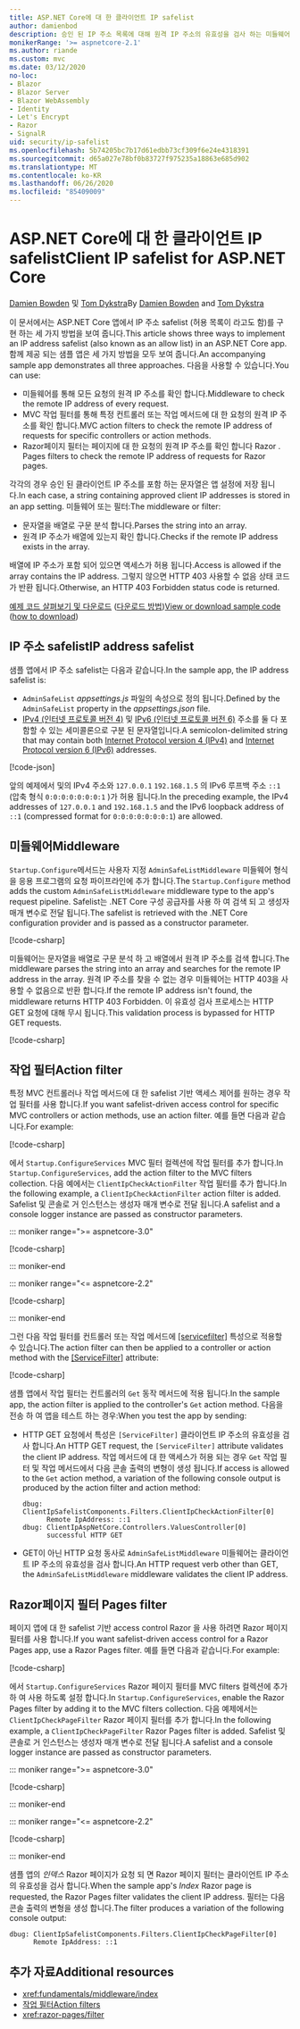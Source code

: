 ```yaml
---
title: ASP.NET Core에 대 한 클라이언트 IP safelist
author: damienbod
description: 승인 된 IP 주소 목록에 대해 원격 IP 주소의 유효성을 검사 하는 미들웨어 또는 작업 필터를 작성 하는 방법에 대해 알아봅니다.
monikerRange: '>= aspnetcore-2.1'
ms.author: riande
ms.custom: mvc
ms.date: 03/12/2020
no-loc:
- Blazor
- Blazor Server
- Blazor WebAssembly
- Identity
- Let's Encrypt
- Razor
- SignalR
uid: security/ip-safelist
ms.openlocfilehash: 5b74205bc7b17d61edbb73cf309f6e24e4318391
ms.sourcegitcommit: d65a027e78bf0b83727f975235a18863e685d902
ms.translationtype: MT
ms.contentlocale: ko-KR
ms.lasthandoff: 06/26/2020
ms.locfileid: "85409009"
---
```

# <a name="client-ip-safelist-for-aspnet-core"></a><span data-ttu-id="f7d8b-103">ASP.NET Core에 대 한 클라이언트 IP safelist</span><span class="sxs-lookup"><span data-stu-id="f7d8b-103">Client IP safelist for ASP.NET Core</span></span>

<span data-ttu-id="f7d8b-104">[Damien Bowden](https://twitter.com/damien_bod) 및 [Tom Dykstra](https://github.com/tdykstra)</span><span class="sxs-lookup"><span data-stu-id="f7d8b-104">By [Damien Bowden](https://twitter.com/damien_bod) and [Tom Dykstra](https://github.com/tdykstra)</span></span>
 
<span data-ttu-id="f7d8b-105">이 문서에서는 ASP.NET Core 앱에서 IP 주소 safelist (허용 목록이 라고도 함)를 구현 하는 세 가지 방법을 보여 줍니다.</span><span class="sxs-lookup"><span data-stu-id="f7d8b-105">This article shows three ways to implement an IP address safelist (also known as an allow list) in an ASP.NET Core app.</span></span> <span data-ttu-id="f7d8b-106">함께 제공 되는 샘플 앱은 세 가지 방법을 모두 보여 줍니다.</span><span class="sxs-lookup"><span data-stu-id="f7d8b-106">An accompanying sample app demonstrates all three approaches.</span></span> <span data-ttu-id="f7d8b-107">다음을 사용할 수 있습니다.</span><span class="sxs-lookup"><span data-stu-id="f7d8b-107">You can use:</span></span>

* <span data-ttu-id="f7d8b-108">미들웨어를 통해 모든 요청의 원격 IP 주소를 확인 합니다.</span><span class="sxs-lookup"><span data-stu-id="f7d8b-108">Middleware to check the remote IP address of every request.</span></span>
* <span data-ttu-id="f7d8b-109">MVC 작업 필터를 통해 특정 컨트롤러 또는 작업 메서드에 대 한 요청의 원격 IP 주소를 확인 합니다.</span><span class="sxs-lookup"><span data-stu-id="f7d8b-109">MVC action filters to check the remote IP address of requests for specific controllers or action methods.</span></span>
* Razor<span data-ttu-id="f7d8b-110">페이지 필터는 페이지에 대 한 요청의 원격 IP 주소를 확인 합니다 Razor .</span><span class="sxs-lookup"><span data-stu-id="f7d8b-110"> Pages filters to check the remote IP address of requests for Razor pages.</span></span>

<span data-ttu-id="f7d8b-111">각각의 경우 승인 된 클라이언트 IP 주소를 포함 하는 문자열은 앱 설정에 저장 됩니다.</span><span class="sxs-lookup"><span data-stu-id="f7d8b-111">In each case, a string containing approved client IP addresses is stored in an app setting.</span></span> <span data-ttu-id="f7d8b-112">미들웨어 또는 필터:</span><span class="sxs-lookup"><span data-stu-id="f7d8b-112">The middleware or filter:</span></span>

* <span data-ttu-id="f7d8b-113">문자열을 배열로 구문 분석 합니다.</span><span class="sxs-lookup"><span data-stu-id="f7d8b-113">Parses the string into an array.</span></span> 
* <span data-ttu-id="f7d8b-114">원격 IP 주소가 배열에 있는지 확인 합니다.</span><span class="sxs-lookup"><span data-stu-id="f7d8b-114">Checks if the remote IP address exists in the array.</span></span>

<span data-ttu-id="f7d8b-115">배열에 IP 주소가 포함 되어 있으면 액세스가 허용 됩니다.</span><span class="sxs-lookup"><span data-stu-id="f7d8b-115">Access is allowed if the array contains the IP address.</span></span> <span data-ttu-id="f7d8b-116">그렇지 않으면 HTTP 403 사용할 수 없음 상태 코드가 반환 됩니다.</span><span class="sxs-lookup"><span data-stu-id="f7d8b-116">Otherwise, an HTTP 403 Forbidden status code is returned.</span></span>

<span data-ttu-id="f7d8b-117">[예제 코드 살펴보기 및 다운로드](https://github.com/dotnet/AspNetCore.Docs/tree/master/aspnetcore/security/ip-safelist/samples) ([다운로드 방법](xref:index#how-to-download-a-sample))</span><span class="sxs-lookup"><span data-stu-id="f7d8b-117">[View or download sample code](https://github.com/dotnet/AspNetCore.Docs/tree/master/aspnetcore/security/ip-safelist/samples) ([how to download](xref:index#how-to-download-a-sample))</span></span>

## <a name="ip-address-safelist"></a><span data-ttu-id="f7d8b-118">IP 주소 safelist</span><span class="sxs-lookup"><span data-stu-id="f7d8b-118">IP address safelist</span></span>

<span data-ttu-id="f7d8b-119">샘플 앱에서 IP 주소 safelist는 다음과 같습니다.</span><span class="sxs-lookup"><span data-stu-id="f7d8b-119">In the sample app, the IP address safelist is:</span></span>

* <span data-ttu-id="f7d8b-120">`AdminSafeList` *appsettings.js* 파일의 속성으로 정의 됩니다.</span><span class="sxs-lookup"><span data-stu-id="f7d8b-120">Defined by the `AdminSafeList` property in the *appsettings.json* file.</span></span>
* <span data-ttu-id="f7d8b-121">[IPv4 (인터넷 프로토콜 버전 4)](https://wikipedia.org/wiki/IPv4) 및 [IPv6 (인터넷 프로토콜 버전 6)](https://wikipedia.org/wiki/IPv6) 주소를 둘 다 포함할 수 있는 세미콜론으로 구분 된 문자열입니다.</span><span class="sxs-lookup"><span data-stu-id="f7d8b-121">A semicolon-delimited string that may contain both [Internet Protocol version 4 (IPv4)](https://wikipedia.org/wiki/IPv4) and [Internet Protocol version 6 (IPv6)](https://wikipedia.org/wiki/IPv6) addresses.</span></span>

[!code-json[](ip-safelist/samples/3.x/ClientIpAspNetCore/appsettings.json?range=1-3&highlight=2)]

<span data-ttu-id="f7d8b-122">앞의 예제에서 및의 IPv4 주소와 `127.0.0.1` `192.168.1.5` 의 IPv6 루프백 주소 `::1` (압축 형식 `0:0:0:0:0:0:0:1` )가 허용 됩니다.</span><span class="sxs-lookup"><span data-stu-id="f7d8b-122">In the preceding example, the IPv4 addresses of `127.0.0.1` and `192.168.1.5` and the IPv6 loopback address of `::1` (compressed format for `0:0:0:0:0:0:0:1`) are allowed.</span></span>

## <a name="middleware"></a><span data-ttu-id="f7d8b-123">미들웨어</span><span class="sxs-lookup"><span data-stu-id="f7d8b-123">Middleware</span></span>

<span data-ttu-id="f7d8b-124">`Startup.Configure`메서드는 사용자 지정 `AdminSafeListMiddleware` 미들웨어 형식을 응용 프로그램의 요청 파이프라인에 추가 합니다.</span><span class="sxs-lookup"><span data-stu-id="f7d8b-124">The `Startup.Configure` method adds the custom `AdminSafeListMiddleware` middleware type to the app's request pipeline.</span></span> <span data-ttu-id="f7d8b-125">Safelist는 .NET Core 구성 공급자를 사용 하 여 검색 되 고 생성자 매개 변수로 전달 됩니다.</span><span class="sxs-lookup"><span data-stu-id="f7d8b-125">The safelist is retrieved with the .NET Core configuration provider and is passed as a constructor parameter.</span></span>

[!code-csharp[](ip-safelist/samples/3.x/ClientIpAspNetCore/Startup.cs?name=snippet_ConfigureAddMiddleware)]

<span data-ttu-id="f7d8b-126">미들웨어는 문자열을 배열로 구문 분석 하 고 배열에서 원격 IP 주소를 검색 합니다.</span><span class="sxs-lookup"><span data-stu-id="f7d8b-126">The middleware parses the string into an array and searches for the remote IP address in the array.</span></span> <span data-ttu-id="f7d8b-127">원격 IP 주소를 찾을 수 없는 경우 미들웨어는 HTTP 403을 사용할 수 없음으로 반환 합니다.</span><span class="sxs-lookup"><span data-stu-id="f7d8b-127">If the remote IP address isn't found, the middleware returns HTTP 403 Forbidden.</span></span> <span data-ttu-id="f7d8b-128">이 유효성 검사 프로세스는 HTTP GET 요청에 대해 무시 됩니다.</span><span class="sxs-lookup"><span data-stu-id="f7d8b-128">This validation process is bypassed for HTTP GET requests.</span></span>

[!code-csharp[](ip-safelist/samples/Shared/ClientIpSafelistComponents/Middlewares/AdminSafeListMiddleware.cs?name=snippet_ClassOnly)]

## <a name="action-filter"></a><span data-ttu-id="f7d8b-129">작업 필터</span><span class="sxs-lookup"><span data-stu-id="f7d8b-129">Action filter</span></span>

<span data-ttu-id="f7d8b-130">특정 MVC 컨트롤러나 작업 메서드에 대 한 safelist 기반 액세스 제어를 원하는 경우 작업 필터를 사용 합니다.</span><span class="sxs-lookup"><span data-stu-id="f7d8b-130">If you want safelist-driven access control for specific MVC controllers or action methods, use an action filter.</span></span> <span data-ttu-id="f7d8b-131">예를 들면 다음과 같습니다.</span><span class="sxs-lookup"><span data-stu-id="f7d8b-131">For example:</span></span>

[!code-csharp[](ip-safelist/samples/Shared/ClientIpSafelistComponents/Filters/ClientIpCheckActionFilter.cs?name=snippet_ClassOnly)]

<span data-ttu-id="f7d8b-132">에서 `Startup.ConfigureServices` MVC 필터 컬렉션에 작업 필터를 추가 합니다.</span><span class="sxs-lookup"><span data-stu-id="f7d8b-132">In `Startup.ConfigureServices`, add the action filter to the MVC filters collection.</span></span> <span data-ttu-id="f7d8b-133">다음 예에서는 `ClientIpCheckActionFilter` 작업 필터를 추가 합니다.</span><span class="sxs-lookup"><span data-stu-id="f7d8b-133">In the following example, a `ClientIpCheckActionFilter` action filter is added.</span></span> <span data-ttu-id="f7d8b-134">Safelist 및 콘솔로 거 인스턴스는 생성자 매개 변수로 전달 됩니다.</span><span class="sxs-lookup"><span data-stu-id="f7d8b-134">A safelist and a console logger instance are passed as constructor parameters.</span></span>

::: moniker range=">= aspnetcore-3.0"

[!code-csharp[](ip-safelist/samples/3.x/ClientIpAspNetCore/Startup.cs?name=snippet_ConfigureServicesActionFilter)]

::: moniker-end

::: moniker range="<= aspnetcore-2.2"

[!code-csharp[](ip-safelist/samples/2.x/ClientIpAspNetCore/Startup.cs?name=snippet_ConfigureServicesActionFilter)]

::: moniker-end

<span data-ttu-id="f7d8b-135">그런 다음 작업 필터를 컨트롤러 또는 작업 메서드에 [[servicefilter]](xref:Microsoft.AspNetCore.Mvc.ServiceFilterAttribute) 특성으로 적용할 수 있습니다.</span><span class="sxs-lookup"><span data-stu-id="f7d8b-135">The action filter can then be applied to a controller or action method with the [[ServiceFilter]](xref:Microsoft.AspNetCore.Mvc.ServiceFilterAttribute) attribute:</span></span>

[!code-csharp[](ip-safelist/samples/3.x/ClientIpAspNetCore/Controllers/ValuesController.cs?name=snippet_ActionFilter&highlight=1)]

<span data-ttu-id="f7d8b-136">샘플 앱에서 작업 필터는 컨트롤러의 `Get` 동작 메서드에 적용 됩니다.</span><span class="sxs-lookup"><span data-stu-id="f7d8b-136">In the sample app, the action filter is applied to the controller's `Get` action method.</span></span> <span data-ttu-id="f7d8b-137">다음을 전송 하 여 앱을 테스트 하는 경우:</span><span class="sxs-lookup"><span data-stu-id="f7d8b-137">When you test the app by sending:</span></span>

* <span data-ttu-id="f7d8b-138">HTTP GET 요청에서 특성은 `[ServiceFilter]` 클라이언트 IP 주소의 유효성을 검사 합니다.</span><span class="sxs-lookup"><span data-stu-id="f7d8b-138">An HTTP GET request, the `[ServiceFilter]` attribute validates the client IP address.</span></span> <span data-ttu-id="f7d8b-139">작업 메서드에 대 한 액세스가 허용 되는 경우 `Get` 작업 필터 및 작업 메서드에서 다음 콘솔 출력의 변형이 생성 됩니다.</span><span class="sxs-lookup"><span data-stu-id="f7d8b-139">If access is allowed to the `Get` action method, a variation of the following console output is produced by the action filter and action method:</span></span>

    ```
    dbug: ClientIpSafelistComponents.Filters.ClientIpCheckActionFilter[0]
          Remote IpAddress: ::1
    dbug: ClientIpAspNetCore.Controllers.ValuesController[0]
          successful HTTP GET    
    ```

* <span data-ttu-id="f7d8b-140">GET이 아닌 HTTP 요청 동사로 `AdminSafeListMiddleware` 미들웨어는 클라이언트 IP 주소의 유효성을 검사 합니다.</span><span class="sxs-lookup"><span data-stu-id="f7d8b-140">An HTTP request verb other than GET, the `AdminSafeListMiddleware` middleware validates the client IP address.</span></span>

## <a name="razor-pages-filter"></a>Razor<span data-ttu-id="f7d8b-141">페이지 필터</span><span class="sxs-lookup"><span data-stu-id="f7d8b-141"> Pages filter</span></span>

<span data-ttu-id="f7d8b-142">페이지 앱에 대 한 safelist 기반 access control Razor 을 사용 하려면 Razor 페이지 필터를 사용 합니다.</span><span class="sxs-lookup"><span data-stu-id="f7d8b-142">If you want safelist-driven access control for a Razor Pages app, use a Razor Pages filter.</span></span> <span data-ttu-id="f7d8b-143">예를 들면 다음과 같습니다.</span><span class="sxs-lookup"><span data-stu-id="f7d8b-143">For example:</span></span>

[!code-csharp[](ip-safelist/samples/Shared/ClientIpSafelistComponents/Filters/ClientIpCheckPageFilter.cs?name=snippet_ClassOnly)]

<span data-ttu-id="f7d8b-144">에서 `Startup.ConfigureServices` Razor 페이지 필터를 MVC filters 컬렉션에 추가 하 여 사용 하도록 설정 합니다.</span><span class="sxs-lookup"><span data-stu-id="f7d8b-144">In `Startup.ConfigureServices`, enable the Razor Pages filter by adding it to the MVC filters collection.</span></span> <span data-ttu-id="f7d8b-145">다음 예제에서는 `ClientIpCheckPageFilter` Razor 페이지 필터를 추가 합니다.</span><span class="sxs-lookup"><span data-stu-id="f7d8b-145">In the following example, a `ClientIpCheckPageFilter` Razor Pages filter is added.</span></span> <span data-ttu-id="f7d8b-146">Safelist 및 콘솔로 거 인스턴스는 생성자 매개 변수로 전달 됩니다.</span><span class="sxs-lookup"><span data-stu-id="f7d8b-146">A safelist and a console logger instance are passed as constructor parameters.</span></span>

::: moniker range=">= aspnetcore-3.0"

[!code-csharp[](ip-safelist/samples/3.x/ClientIpAspNetCore/Startup.cs?name=snippet_ConfigureServicesPageFilter)]

::: moniker-end

::: moniker range="<= aspnetcore-2.2"

[!code-csharp[](ip-safelist/samples/2.x/ClientIpAspNetCore/Startup.cs?name=snippet_ConfigureServicesPageFilter)]

::: moniker-end

<span data-ttu-id="f7d8b-147">샘플 앱의 *인덱스* Razor 페이지가 요청 되 면 Razor 페이지 필터는 클라이언트 IP 주소의 유효성을 검사 합니다.</span><span class="sxs-lookup"><span data-stu-id="f7d8b-147">When the sample app's *Index* Razor page is requested, the Razor Pages filter validates the client IP address.</span></span> <span data-ttu-id="f7d8b-148">필터는 다음 콘솔 출력의 변형을 생성 합니다.</span><span class="sxs-lookup"><span data-stu-id="f7d8b-148">The filter produces a variation of the following console output:</span></span>

```
dbug: ClientIpSafelistComponents.Filters.ClientIpCheckPageFilter[0]
      Remote IpAddress: ::1
```

## <a name="additional-resources"></a><span data-ttu-id="f7d8b-149">추가 자료</span><span class="sxs-lookup"><span data-stu-id="f7d8b-149">Additional resources</span></span>

* <xref:fundamentals/middleware/index>
* [<span data-ttu-id="f7d8b-150">작업 필터</span><span class="sxs-lookup"><span data-stu-id="f7d8b-150">Action filters</span></span>](xref:mvc/controllers/filters#action-filters)
* <xref:razor-pages/filter>
